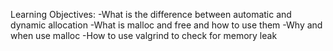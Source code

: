 Learning Objectives:
    -What is the difference between automatic and dynamic allocation
    -What is malloc and free and how to use them
    -Why and when use malloc
    -How to use valgrind to check for memory leak

